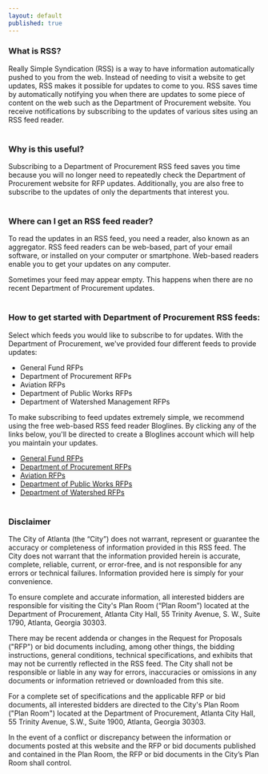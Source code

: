 ```yaml
---
layout: default
published: true
---
```


### **What is RSS?**
Really Simple Syndication (RSS) is a way to have information automatically pushed to you from the web. Instead of needing to visit a website to get updates, RSS makes it possible for updates to come to you. RSS saves time by automatically notifying you when there are updates to some piece of content on the web such as the Department of Procurement website. You receive notifications by subscribing to the updates of various sites using an RSS feed reader.
<br><br>

### Why is this useful?
Subscribing to a Department of Procurement RSS feed saves you time because you will no longer need to repeatedly check the Department of Procurement website for RFP updates. Additionally, you are also free to subscribe to the updates of only the departments that interest you.
<br><br>

### Where can I get an RSS feed reader?
To read the updates in an RSS feed, you need a reader, also known as an aggregator. RSS feed readers can be web-based, part of your email software, or installed on your computer or smartphone. Web-based readers enable you to get your updates on any computer.

Sometimes your feed may appear empty. This happens when there are no recent Department of Procurement updates.
<br><br>

### How to get started with Department of Procurement RSS feeds:
Select which feeds you would like to subscribe to for updates. With the Department of Procurement, we've provided four different feeds to provide updates:
- General Fund RFPs
- Department of Procurement RFPs
- Aviation RFPs
- Department of Public Works RFPs
- Department of Watershed Management RFPs

To make subscribing to feed updates extremely simple, we recommend using the free web-based RSS feed reader Bloglines. By clicking any of the links below, you'll be directed to create a Bloglines account which will help you maintain your updates.

- [General Fund RFPs](http://www.bloglines.com/sub/http://atl-procurement-rss.herokuapp.com/bids/general-funds.xml)
- [Department of Procurement RFPs](http://www.bloglines.com/sub/http://atl-procurement-rss.herokuapp.com/bids/procurement.xml)
- [Aviation RFPs](http://www.bloglines.com/sub/http://atl-procurement-rss.herokuapp.com/bids/aviation.xml)
- [Department of Public Works RFPs](http://www.bloglines.com/sub/http://atl-procurement-rss.herokuapp.com/bids/public-works.xml)
- [Department of Watershed RFPs](http://www.bloglines.com/sub/http://atl-procurement-rss.herokuapp.com/bids/watershed.xml)
<br><br>

### Disclaimer
The City of Atlanta (the “City”) does not warrant, represent or guarantee the accuracy or completeness of information provided in this RSS feed. The City does not warrant that the information provided herein is accurate, complete, reliable, current, or error-free, and is not responsible for any errors or technical failures. Information provided here is simply for your convenience.

To ensure complete and accurate information, all interested bidders are responsible for visiting the City's Plan Room (“Plan Room”) located at the Department of Procurement, Atlanta City Hall, 55 Trinity Avenue, S. W., Suite 1790, Atlanta, Georgia 30303.

There may be recent addenda or changes in the Request for Proposals ("RFP") or bid documents including, among other things, the bidding instructions, general conditions, technical specifications, and exhibits that may not be currently reflected in the RSS feed. The City shall not be responsible or liable in any way for errors, inaccuracies or omissions in any documents or information retrieved or downloaded from this site.

For a complete set of specifications and the applicable RFP or bid documents, all interested bidders are directed to the City's Plan Room ("Plan Room") located at the Department of Procurement, Atlanta City Hall, 55 Trinity Avenue, S.W., Suite 1900, Atlanta, Georgia 30303.

In the event of a conflict or discrepancy between the information or documents posted at this website and the RFP or bid documents published and contained in the Plan Room, the RFP or bid documents in the City’s Plan Room shall control.